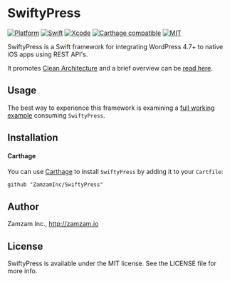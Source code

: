 # SwiftyPress

[![Platform](https://img.shields.io/cocoapods/p/ZamzamKit.svg?style=flat)](https://github.com/ZamzamInc/SwiftyPress)
[![Swift](https://img.shields.io/badge/Swift-4.2-orange.svg)](https://swift.org)
[![Xcode](https://img.shields.io/badge/Xcode-10.0-blue.svg)](https://developer.apple.com/xcode)
[![Carthage compatible](https://img.shields.io/badge/Carthage-Compatible-brightgreen.svg?style=flat)](https://github.com/Carthage/Carthage)
[![MIT](https://img.shields.io/badge/License-MIT-red.svg)](https://opensource.org/licenses/MIT)

SwiftyPress is a Swift framework for integrating WordPress 4.7+ to native iOS apps using REST API's. 

It promotes [Clean Architecture](http://basememara.com/swift-clean-architecture/) and a brief overview can be [read here](http://basememara.com/full-stack-ios-and-wordpress-in-swift/).

## Usage

The best way to experience this framework is examining a [full working example](https://github.com/basememara/BasemEmaraBlogIOS) consuming `SwiftyPress`.

## Installation

#### Carthage
You can use [Carthage](https://github.com/Carthage/Carthage) to install `SwiftyPress` by adding it to your `Cartfile`:
```
github "ZamzamInc/SwiftyPress"
```

## Author

Zamzam Inc., http://zamzam.io

## License

SwiftyPress is available under the MIT license. See the LICENSE file for more info.
